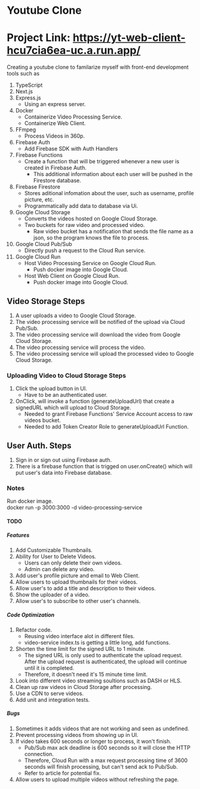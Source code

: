 # Youtube Clone
# Project Link: https://yt-web-client-hcu7cia6ea-uc.a.run.app/
Creating a youtube clone to familarize myself with front-end development tools such as 
1. TypeScript
2. Next.js
3. Express.js
    - Using an express server.
4. Docker
    - Containerize Video Processing Service.
    - Containerize Web Client.
5. FFmpeg
    - Process Videos in 360p.
6. Firebase Auth
    - Add Firebase SDK with Auth Handlers
7. Firebase Functions
    -  Create a function that will be triggered whenever a new user is created in Firebase Auth.
        - This additional information about each user will be pushed in the Firestore database.
8. Firebase Firestore
    - Stores aditional infomation about the user, such as username, profile picture, etc.
    - Programmatically add data to database via Ui.
9. Google Cloud Storage
    - Converts the videos hosted on Google Cloud Storage.
    - Two buckets for raw video and processed video.
        - Raw video bucket has a notification that sends the file name as a json, so the program knows the file to process.
10. Google Cloud Pub/Sub
    - Directly push a request to the Cloud Run service.
11. Google Cloud Run
    - Host Video Processing Service on Google Cloud Run.
        - Push docker image into Google Cloud.
    - Host Web Client on Google Cloud Run.
        - Push docker image into Google Cloud.

## Video Storage Steps
1. A user uploads a video to Google Cloud Storage.
2. The video processing service will be notified of the upload via Cloud Pub/Sub.
3. The video processing service will download the video from Google Cloud Storage.
4. The video processing service will process the video.
5. The video processing service will upload the processed video to Google Cloud Storage.

### Uploading Video to Cloud Storage Steps
1. Click the upload button in UI.
    - Have to be an authenticated user.
2. OnClick, will invoke a function (generateUploadUrl) that create a signedURL which will upload to Cloud Storage.
    - Needed to grant Firebase Functions' Service Account access to raw videos bucket.
    - Needed to add Token Creator Role to generateUploadUrl Function.

## User Auth. Steps
1. Sign in or sign out using Firebase auth.
2. There is a firebase function that is trigged on user.onCreate() which will put user's data into Firebase database.


### Notes

Run docker image.\
docker run -p 3000:3000 -d video-processing-service



#### TODO
##### Features
1. Add Customizable Thumbnails.
2. Ability for User to Delete Videos.
    - Users can only delete their own videos.
    - Admin can delete any video.
3. Add user's profile picture and email to Web Client.
4. Allow users to upload thumbnails for their videos.
5. Allow user's to add a title and description to their videos.
6. Show the uploader of a video.
7. Allow user's to subscribe to other user's channels.

##### Code Optimization
1. Refactor code.
    - Reusing video interface alot in different files.
    - video-service index.ts is getting a little long, add functions.
 2. Shorten the time limit for the signed URL to 1 minute.   
    - The signed URL is only used to authenticate the upload request. After the upload request is authenticated, the upload will continue until it is completed.
    - Therefore, it doesn't need it's 15 minute time limit.
3.  Look into different video streaming soultions such as DASH or HLS.
4.  Clean up raw videos in Cloud Storage after processing.
5.  Use a CDN to serve videos.
6.  Add unit and integration tests.

##### Bugs
1. Sometimes it adds videos that are not working and seen as undefined.
2. Prevent processing videos from showing up in UI.
3. If video takes 600 seconds or longer to process, it won't finish.
    - Pub/Sub max ack deadline is 600 seconds so it will close the HTTP connection.
    - Therefore, Cloud Run with a max request processing time of 3600 seconds will finish processing, but can't send ack to Pub/Sub.
    - Refer to article for potential fix.
4. Allow users to upload multiple videos without refreshing the page.

